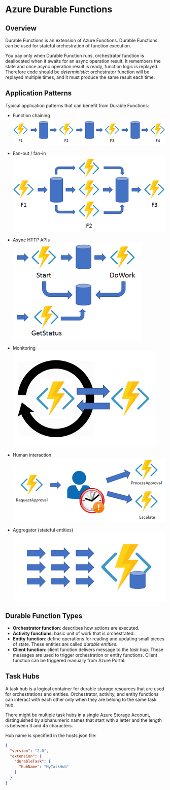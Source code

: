 # Azure Durable Functions

## Overview

Durable Functions is an extension of Azure Functions. Durable Functions can be used for stateful orchestration of function execution.

You pay only when Durable Function runs, orchestrator function is deallocated when it awaits for an async operation result. It remembers the state and once async operation result is ready, function logic is replayed. Therefore code should be *deterministic*: orchestrator function will be replayed multiple times, and it must produce the same result each time.

## Application Patterns

Typical application patterns that can benefit from Durable Functions:

- Function chaining  
![function-chaining.png](./assets/function-chaining.png)

- Fan-out / fan-in  
![fan-out-fan-in.png](./assets/fan-out-fan-in.png)

- Async HTTP APIs  
![async-http-api.png](./assets/async-http-api.png)

- Monitoring  
![monitor.png](./assets/monitor.png)

- Human interaction  
![approval.png](./assets/approval.png)

- Aggregator (stateful entities)  
![aggregator.png](./assets/aggregator.png)


## Durable Function Types

- **Orchestrator function**: describes how actions are executed.
- **Activity functions**: basic unit of work that is orchestrated.
- **Entity function**: define operations for reading and updating small pieces of state. These entities are called *durable entities*.
- **Client function**: client function delivers message to the *task hub*. These messages are used to trigger orchestration or entity functions. Client function can be triggered manually from Azure Portal.

## Task Hubs

A task hub is a logical container for durable storage resources that are used for orchestrations and entities. Orchestrator, activity, and entity functions can interact with each other only when they are belong to the same task hub.

There might be multiple task hubs in a single Azure Storage Account, distinguished by alphanumeric names that start with a letter and the length is between 3 and 45 characters.

Hub name is specified in the hosts.json file:
```json
{
  "version": "2.0",
  "extension": {
    "durableTask": {
      "hubName": "MyTaskHub"
    }
  }
}
```